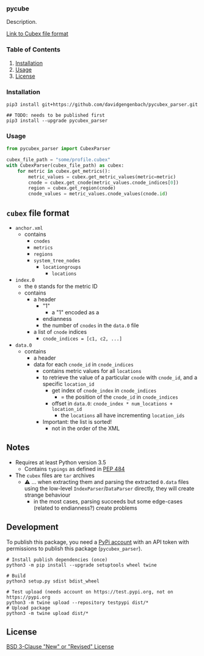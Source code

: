 ### pycube

Description.

[Link to Cubex file format](https://www.scalasca.org/scalasca/software/cube-4.x/download.html)

### Table of Contents

1. [Installation](#Installation)
2. [Usage](#Usage)
3. [License](#License)

### Installation
```
pip3 install git+https://github.com/davidgengenbach/pycubex_parser.git

## TODO: needs to be published first
pip3 install --upgrade pycubex_parser
```

### Usage

```python
from pycubex_parser import CubexParser

cubex_file_path = "some/profile.cubex"
with CubexParser(cubex_file_path) as cubex:
    for metric in cubex.get_metrics():
        metric_values = cubex.get_metric_values(metric=metric)
        cnode = cubex.get_cnode(metric_values.cnode_indices[0])
        region = cubex.get_region(cnode)
        cnode_values = metric_values.cnode_values(cnode.id)
```

## `cubex` file format

- `anchor.xml`
    - contains
        - `cnodes`
        - `metrics`
        - `regions`
        - `system_tree_nodes`
            - `locationgroups`
                - `locations`
- `index.0`
    - the `0` stands for the metric ID
    - contains
        - a header
            - "1"
                - a "1" encoded as a 
            - endianness
            - the number of `cnodes` in the `data.0` file
        - a list of `cnode` indices
            - `cnode_indices = [c1, c2, ...]`
- `data.0` 
    - contains
        - a header
        - data for each `cnode_id` in `cnode_indices`
            - contains metric values for all `locations`
            - to retrieve the value of a particular `cnode` with `cnode_id`, and a specific `location_id`
                - get index of `cnode_index` in `cnode_indices`
                    - = the position of the `cnode_id` in `cnode_indices`
                - offset in `data.0`: `cnode_index * num_locations + location_id`
                    - the `locations` all have incrementing `location_ids`
            - Important: the list is sorted!
                - not in the order of the XML 

## Notes

- Requires at least Python version 3.5
    - Contains `typings` as defined in [PEP 484](https://www.python.org/dev/peps/pep-0484/)
- The `cubex` files are `tar` archives
    - :warning:  ... when extracting them and parsing the extracted `0.data` files using the low-level `IndexParser`/`DataParser` directly,
    they will create strange behaviour
        - in the most cases, parsing succeeds but some edge-cases (related to endianness?) create problems

## Development

To publish this package, you need a [PyPi account](https://pypi.org/manage/account/) with an API token with permissions to publish this package (`pycubex_parser`).

```shell
# Install publish dependencies (once)
python3 -m pip install --upgrade setuptools wheel twine

# Build
python3 setup.py sdist bdist_wheel

# Test upload (needs account on https://test.pypi.org, not on https://pypi.org
python3 -m twine upload --repository testpypi dist/*
# Upload package
python3 -m twine upload dist/*

```

## License

[BSD 3-Clause "New" or "Revised" License](LICENSE)
